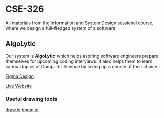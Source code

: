 # CSE-326
All materials from the Information and System Design sessional course, where we design a full-fledged system of a software

## AlgoLytic
Our system is <b>AlgoLytic</b> which helps aspiring software engineers prepare themselves for upcoming coding interviews. 
It also helps them to learn various topics of Computer Science by taking up a course of their choice.

[Figma Design](https://www.figma.com/file/OPVRXsaARh6zvJwweTv2zh/Coding-Problem?node-id=0%3A1&t=Yseo316jR03ckl4C-1)

[Live Website](https://algolytic.netlify.app)

### Useful drawing tools

[draw.io](https://draw.io)
[bpmn.io](https://bpmn.io)

